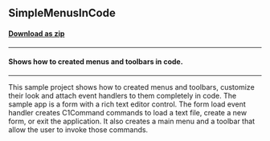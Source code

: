 ## SimpleMenusInCode
#### [Download as zip](https://minhaskamal.github.io/DownGit/#/home?url=https://github.com/GrapeCity/ComponentOne-WinForms-Samples/tree/master/NetFramework\Command\CS\SimpleMenusInCode)
____
#### Shows how to created menus and toolbars in code.
____
This sample project shows how to created menus and toolbars, customize their look and attach event handlers to them completely in code. The sample app is a form with a rich text editor control. The form load event handler creates C1Command commands to load a text file, create a new form, or exit the application. It also creates a main menu and a toolbar that allow the user to invoke those commands. 